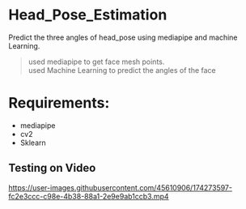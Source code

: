 # Head_Pose_Estimation
Predict the three angles of head_pose using mediapipe and machine Learning.
> used mediapipe to get face mesh points.<br>
> used Machine Learning to predict the angles of the face 

# Requirements:
* mediapipe
* cv2
* Sklearn

## Testing on Video
https://user-images.githubusercontent.com/45610906/174273597-fc2e3ccc-c98e-4b38-88a1-2e9e9ab1ccb3.mp4
